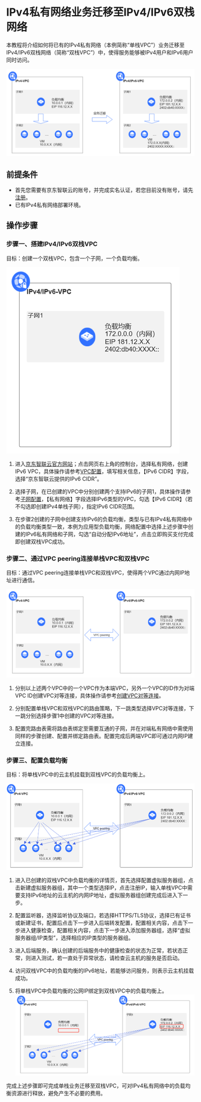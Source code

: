 
# **IPv4私有网络业务迁移至IPv4/IPv6双栈网络**

本教程将介绍如何将已有的IPv4私有网络（本例简称“单栈VPC”）业务迁移至IPv4/IPv6双栈网络（简称“双栈VPC”）中，使得服务能够被IPv4用户和IPv6用户同时访问。

 ![dd](../../../../image/Networking/IPv6/IPv6-01.png)
 

## 前提条件

- 首先您需要有京东智联云的账号，并完成实名认证，若您目前没有账号，请先[注册](https://user.jdcloud.com/register?source=jdcloud&ReturnUrl=https%3A%2F%2Fwww.jdcloud.com)。
- 已有IPv4私有网络部署环境。

## 操作步骤

### 步骤一、搭建IPv4/IPv6双栈VPC

  目标：创建一个双栈VPC，包含一个子网，一个负载均衡。

  ![dd](../../../../image/Networking/IPv6/IPv6-02.png)

 1. 进入[京东智联云官方网站](https://www.jdcloud.com/)；点击网页右上角的控制台，选择私有网络，创建IPv6 VPC，具体操作请参考[VPC配置](https://docs.jdcloud.com/cn/virtual-private-cloud/vpc-configuration)，填写相关信息，【IPv6 CIDR】字段，选择“京东智联云提供的IPv6 CIDR”。
 
 2. 选择子网，在已创建的VPC中分别创建两个支持IPv6的子网1，具体操作请参考[子网配置](https://docs.jdcloud.com/cn/virtual-private-cloud/subnet-configuration)，【私有网络】字段选择IPv6类型的VPC，勾选【IPv6 CIDR】（若不勾选即创建IPv4单栈子网），指定IPv6 CIDR范围。

 3. 在步骤2创建的子网中创建支持IPv6的负载均衡，类型与已有IPv4私有网络中的负载均衡类型一致，本例为应用型负载均衡，网络配置中选择上述步骤中创建的IPv6私有网络和子网，勾选“自动分配IPv6地址”，点击立即购买支付完成即创建双栈VPC成功。


### 步骤二、通过VPC peering连接单栈VPC和双栈VPC

 目标：通过VPC peering连接单栈VPC和双栈VPC，使得两个VPC通过内网IP地址进行通信。

 ![dd](../../../../image/Networking/IPv6/IPv6-03.png)


 1. 分别以上述两个VPC中的一个VPC作为本端VPC，另外一个VPC的ID作为对端VPC ID创建VPC对等连接，具体操作请参考[创建VPC对等连接](https://docs.jdcloud.com/cn/virtual-private-cloud/vpc-peering-configuration)。

 2. 分别配置单栈VPC和双栈VPC的路由策略，下一跳类型选择VPC对等连接，下一跳分别选择步骤1中创建的VPC对等连接。

 3. 配置完路由表需将路由表绑定至需要互通的子网，并在对端私有网络中需使用同样的步骤创建、配置并绑定路由表。配置完成后两端VPC即可通过内网IP建立连接。


### 步骤三、配置负载均衡

 目标：将单栈VPC中的云主机挂载到双栈VPC的负载均衡上。

 ![dd](../../../../image/Networking/IPv6/IPv6-04.png)

 1. 进入已创建的双栈VPC中负载均衡的详情页，首先选择配置虚拟服务器组，点击新建虚拟服务器组，其中一个类型选择IP，点击注册IP，输入单栈VPC中需要支持IPv6地址的云主机的内网IP地址，虚拟服务器组创建完成后进入下一步。

 2. 配置监听器，选择监听协议及端口，若选择HTTPS/TLS协议，选择已有证书或新建证书，配置后点击下一步进入后端转发配置，配置相关内容，点击下一步进入健康检查，配置相关内容，点击下一步进入添加服务器组，选择“虚拟服务器组/IP类型”，选择相应的IP类型的服务器组。

 3. 进入后端服务，确认创建的后端服务中的健康检查的状态为正常，若状态正常，则进入测试，若一直处于异常状态，请检查云主机的服务是否启动。

 4. 访问双栈VPC中的负载均衡的IPv6地址，若能够访问服务，则表示云主机挂载成功。

 5. 将单栈VPC中负载均衡的公网IP绑定到双栈VPC中的负载均衡上。
   ![dd](../../../../image/Networking/IPv6/IPv6-06.png)


完成上述步骤即可完成单栈业务迁移至双栈VPC，可对IPv4私有网络中的负载均衡资源进行释放，避免产生不必要的费用。
